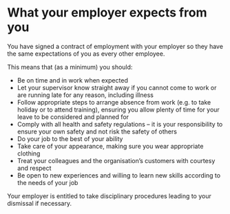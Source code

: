 # What your employer expects from you

You have signed a contract of employment with your employer so they have the same expectations of you as every other employee.

This means that (as a minimum) you should:

* Be on time and in work when expected
* Let your supervisor know straight away if you cannot come to work or are running late for any reason, including illness
* Follow appropriate steps to arrange absence from work (e.g. to take holiday or to attend training), ensuring you allow plenty of time for your leave to be considered and planned for
* Comply with all health and safety regulations – it is your responsibility to ensure your own safety and not risk the safety of others
* Do your job to the best of your ability
* Take care of your appearance, making sure you wear appropriate clothing
* Treat your colleagues and the organisation’s customers with courtesy and respect
* Be open to new experiences and willing to learn new skills according to the needs of your job

Your employer is entitled to take disciplinary procedures leading to your dismissal if necessary.
